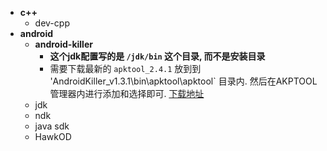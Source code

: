 - **c++**
  - dev-cpp
- **android**
  - **android-killer**
    - **这个jdk配置写的是 `/jdk/bin` 这个目录, 而不是安装目录**
    - 需要下载最新的 `apktool_2.4.1` 放到到 'AndroidKiller_v1.3.1\bin\apktool\apktool` 目录内. 然后在AKPTOOL管理器内进行添加和选择即可.  [下载地址](https://connortumbleson.com/apktool/)
  - jdk
  - ndk
  - java sdk
  - HawkOD

